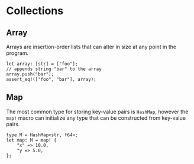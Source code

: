 # Collections

## Array

Arrays are insertion-order lists that can alter in size at any point in the program.

```ds
let array: [str] = ["foo"];
// appends string "bar" to the array
array.push("bar");
assert_eq!(["foo", "bar"], array);
```

## Map

The most common type for storing key-value pairs is `HashMap`, however the `map!` macro can initialize any type that can be constructed from key-value pairs.

```ds
type M = HashMap<str, f64>;
let map: M = map! {
    "x" => 10.0,
    "y => 5.0,
};
```